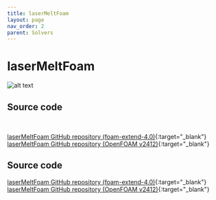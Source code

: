 ```yaml
---
title: laserMeltFoam
layout: page
nav_order: 2
parent: Solvers
---
```


# laserMeltFoam

![alt text](../example_sim.gif)


## Source code

<br>

[laserMeltFoam GitHub repository (foam-extend-4.0)](https://github.com/thaman1602/PBFSolvers/tree/main/OpenFOAM/thermofluid/solvers){:target="_blank"} <br>
[laserMeltFoam GitHub repository (OpenFOAM v2412)](https://github.com/laserbeamfoam/laserMeltFoam){:target="_blank"} 




## Source code

[laserMeltFoam GitHub repository (foam-extend-4.0)](https://github.com/thaman1602/PBFSolvers/tree/main/OpenFOAM/thermofluid/solvers){:target="_blank"} <br>
[laserMeltFoam GitHub repository (OpenFOAM v2412)](https://github.com/laserbeamfoam/laserMeltFoam){:target="_blank"}